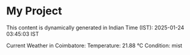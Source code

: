 # My Project

This content is dynamically generated in Indian Time (IST): 2025-01-24 03:45:03 IST


Current Weather in Coimbatore:
Temperature: 21.88 °C
Condition: mist
